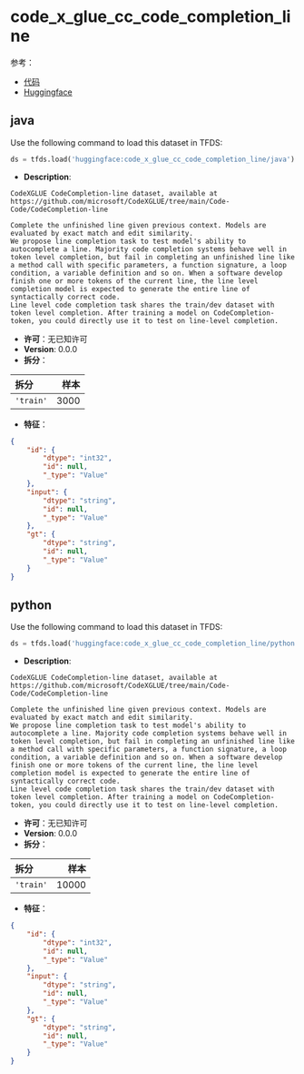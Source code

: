 # code_x_glue_cc_code_completion_line

参考：

- [代码](https://github.com/huggingface/datasets/blob/master/datasets/code_x_glue_cc_code_completion_line)
- [Huggingface](https://huggingface.co/datasets/code_x_glue_cc_code_completion_line)

## java

Use the following command to load this dataset in TFDS:

```python
ds = tfds.load('huggingface:code_x_glue_cc_code_completion_line/java')
```

- **Description**:

```
CodeXGLUE CodeCompletion-line dataset, available at https://github.com/microsoft/CodeXGLUE/tree/main/Code-Code/CodeCompletion-line

Complete the unfinished line given previous context. Models are evaluated by exact match and edit similarity.
We propose line completion task to test model's ability to autocomplete a line. Majority code completion systems behave well in token level completion, but fail in completing an unfinished line like a method call with specific parameters, a function signature, a loop condition, a variable definition and so on. When a software develop finish one or more tokens of the current line, the line level completion model is expected to generate the entire line of syntactically correct code.
Line level code completion task shares the train/dev dataset with token level completion. After training a model on CodeCompletion-token, you could directly use it to test on line-level completion.
```

- **许可**：无已知许可
- **Version**: 0.0.0
- **拆分**：

拆分 | 样本
:-- | --:
`'train'` | 3000

- **特征**：

```json
{
    "id": {
        "dtype": "int32",
        "id": null,
        "_type": "Value"
    },
    "input": {
        "dtype": "string",
        "id": null,
        "_type": "Value"
    },
    "gt": {
        "dtype": "string",
        "id": null,
        "_type": "Value"
    }
}
```

## python

Use the following command to load this dataset in TFDS:

```python
ds = tfds.load('huggingface:code_x_glue_cc_code_completion_line/python')
```

- **Description**:

```
CodeXGLUE CodeCompletion-line dataset, available at https://github.com/microsoft/CodeXGLUE/tree/main/Code-Code/CodeCompletion-line

Complete the unfinished line given previous context. Models are evaluated by exact match and edit similarity.
We propose line completion task to test model's ability to autocomplete a line. Majority code completion systems behave well in token level completion, but fail in completing an unfinished line like a method call with specific parameters, a function signature, a loop condition, a variable definition and so on. When a software develop finish one or more tokens of the current line, the line level completion model is expected to generate the entire line of syntactically correct code.
Line level code completion task shares the train/dev dataset with token level completion. After training a model on CodeCompletion-token, you could directly use it to test on line-level completion.
```

- **许可**：无已知许可
- **Version**: 0.0.0
- **拆分**：

拆分 | 样本
:-- | --:
`'train'` | 10000

- **特征**：

```json
{
    "id": {
        "dtype": "int32",
        "id": null,
        "_type": "Value"
    },
    "input": {
        "dtype": "string",
        "id": null,
        "_type": "Value"
    },
    "gt": {
        "dtype": "string",
        "id": null,
        "_type": "Value"
    }
}
```
